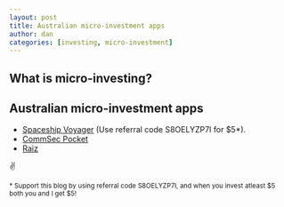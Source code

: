```yaml
---
layout: post
title: Australian micro-investment apps
author: dan
categories: [investing, micro-investment]
---
```


## What is micro-investing?

## Australian micro-investment apps

- [Spaceship Voyager](http://spaceshipinvest.com.au/refer) (Use referral code S8OELYZP7I for \$5\*).
- [CommSec Pocket](https://www.commsec.com.au/products/pocket.html)
- [Raiz](https://raizinvest.com.au/)

:v:

<small>\* Support this blog by using referral code S8OELYZP7I, and when you invest atleast $5 both you and I get $5!</small>
